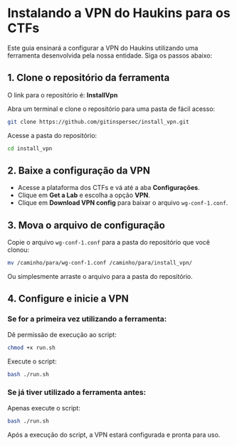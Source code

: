 # Instalando a VPN do Haukins para os CTFs

Este guia ensinará a configurar a VPN do Haukins utilizando uma ferramenta desenvolvida pela nossa entidade. Siga os passos abaixo:

## 1. Clone o repositório da ferramenta

O link para o repositório é: **InstallVpn**

Abra um terminal e clone o repositório para uma pasta de fácil acesso:

```bash
git clone https://github.com/gitinspersec/install_vpn.git
```

Acesse a pasta do repositório:

```bash
cd install_vpn
```

## 2. Baixe a configuração da VPN

- Acesse a plataforma dos CTFs e vá até a aba **Configurações**.
- Clique em **Get a Lab** e escolha a opção **VPN**.
- Clique em **Download VPN config** para baixar o arquivo `wg-conf-1.conf`.

## 3. Mova o arquivo de configuração

Copie o arquivo `wg-conf-1.conf` para a pasta do repositório que você clonou:

```bash
mv /caminho/para/wg-conf-1.conf /caminho/para/install_vpn/
```

Ou simplesmente arraste o arquivo para a pasta do repositório.

## 4. Configure e inicie a VPN

### Se for a primeira vez utilizando a ferramenta:

Dê permissão de execução ao script:

```bash
chmod +x run.sh
```

Execute o script:

```bash
bash ./run.sh
```

### Se já tiver utilizado a ferramenta antes:

Apenas execute o script:

```bash
bash ./run.sh
```

Após a execução do script, a VPN estará configurada e pronta para uso.
